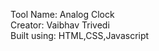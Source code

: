 Tool Name: Analog Clock <br/>
Creator: Vaibhav Trivedi <br/>
Built using: HTML,CSS,Javascript <br/>

